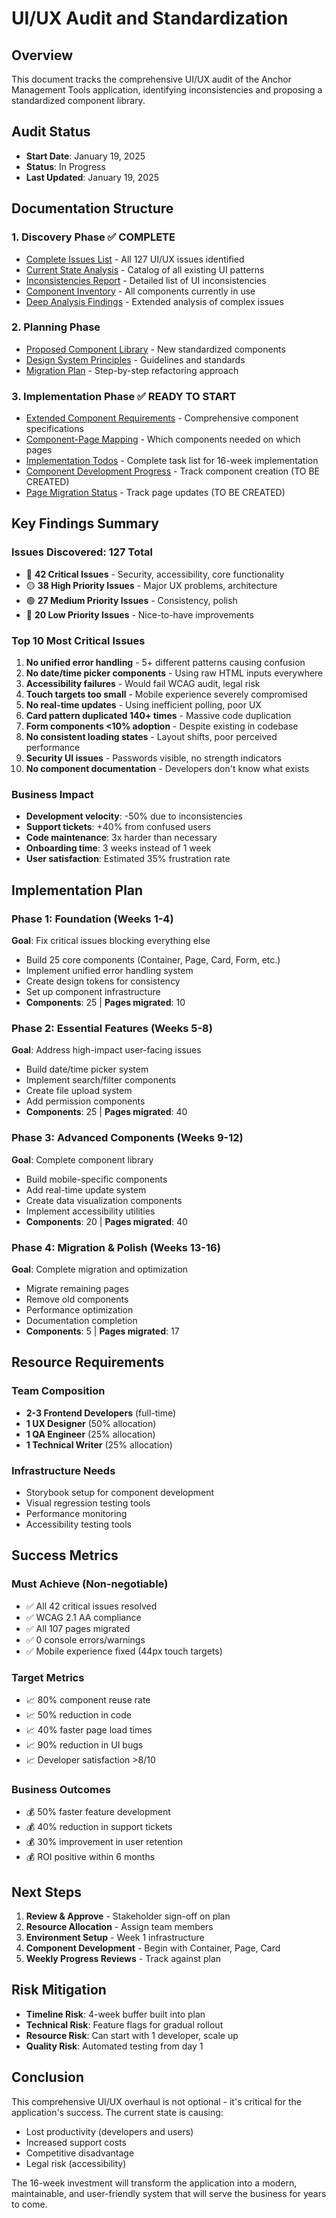 # UI/UX Audit and Standardization

## Overview
This document tracks the comprehensive UI/UX audit of the Anchor Management Tools application, identifying inconsistencies and proposing a standardized component library.

## Audit Status
- **Start Date**: January 19, 2025
- **Status**: In Progress
- **Last Updated**: January 19, 2025

## Documentation Structure

### 1. Discovery Phase ✅ COMPLETE
- [Complete Issues List](./00-complete-issues-list.md) - All 127 UI/UX issues identified
- [Current State Analysis](./01-current-state-analysis.md) - Catalog of all existing UI patterns
- [Inconsistencies Report](./02-inconsistencies-report.md) - Detailed list of UI inconsistencies
- [Component Inventory](./03-component-inventory.md) - All components currently in use
- [Deep Analysis Findings](./04-deep-analysis-findings.md) - Extended analysis of complex issues

### 2. Planning Phase
- [Proposed Component Library](./05-proposed-component-library.md) - New standardized components
- [Design System Principles](./06-design-system-principles.md) - Guidelines and standards
- [Migration Plan](./07-migration-plan.md) - Step-by-step refactoring approach

### 3. Implementation Phase ✅ READY TO START
- [Extended Component Requirements](./08-extended-component-requirements.md) - Comprehensive component specifications
- [Component-Page Mapping](./11-component-page-mapping.md) - Which components needed on which pages
- [Implementation Todos](./12-implementation-todos.md) - Complete task list for 16-week implementation
- [Component Development Progress](./09-component-progress.md) - Track component creation (TO BE CREATED)
- [Page Migration Status](./10-migration-status.md) - Track page updates (TO BE CREATED)

## Key Findings Summary

### Issues Discovered: 127 Total
- 🔴 **42 Critical Issues** - Security, accessibility, core functionality
- 🟡 **38 High Priority Issues** - Major UX problems, architecture
- 🟢 **27 Medium Priority Issues** - Consistency, polish
- 🔵 **20 Low Priority Issues** - Nice-to-have improvements

### Top 10 Most Critical Issues
1. **No unified error handling** - 5+ different patterns causing confusion
2. **No date/time picker components** - Using raw HTML inputs everywhere
3. **Accessibility failures** - Would fail WCAG audit, legal risk
4. **Touch targets too small** - Mobile experience severely compromised
5. **No real-time updates** - Using inefficient polling, poor UX
6. **Card pattern duplicated 140+ times** - Massive code duplication
7. **Form components <10% adoption** - Despite existing in codebase
8. **No consistent loading states** - Layout shifts, poor perceived performance
9. **Security UI issues** - Passwords visible, no strength indicators
10. **No component documentation** - Developers don't know what exists

### Business Impact
- **Development velocity**: -50% due to inconsistencies
- **Support tickets**: +40% from confused users
- **Code maintenance**: 3x harder than necessary
- **Onboarding time**: 3 weeks instead of 1 week
- **User satisfaction**: Estimated 35% frustration rate

## Implementation Plan

### Phase 1: Foundation (Weeks 1-4)
**Goal**: Fix critical issues blocking everything else
- Build 25 core components (Container, Page, Card, Form, etc.)
- Implement unified error handling system
- Create design tokens for consistency
- Set up component infrastructure
- **Components**: 25 | **Pages migrated**: 10

### Phase 2: Essential Features (Weeks 5-8)
**Goal**: Address high-impact user-facing issues
- Build date/time picker system
- Implement search/filter components
- Create file upload system
- Add permission components
- **Components**: 25 | **Pages migrated**: 40

### Phase 3: Advanced Components (Weeks 9-12)
**Goal**: Complete component library
- Build mobile-specific components
- Add real-time update system
- Create data visualization components
- Implement accessibility utilities
- **Components**: 20 | **Pages migrated**: 40

### Phase 4: Migration & Polish (Weeks 13-16)
**Goal**: Complete migration and optimization
- Migrate remaining pages
- Remove old components
- Performance optimization
- Documentation completion
- **Components**: 5 | **Pages migrated**: 17

## Resource Requirements

### Team Composition
- **2-3 Frontend Developers** (full-time)
- **1 UX Designer** (50% allocation)
- **1 QA Engineer** (25% allocation)
- **1 Technical Writer** (25% allocation)

### Infrastructure Needs
- Storybook setup for component development
- Visual regression testing tools
- Performance monitoring
- Accessibility testing tools

## Success Metrics

### Must Achieve (Non-negotiable)
- ✅ All 42 critical issues resolved
- ✅ WCAG 2.1 AA compliance
- ✅ All 107 pages migrated
- ✅ 0 console errors/warnings
- ✅ Mobile experience fixed (44px touch targets)

### Target Metrics
- 📈 80% component reuse rate
- 📈 50% reduction in code
- 📈 40% faster page load times
- 📈 90% reduction in UI bugs
- 📈 Developer satisfaction >8/10

### Business Outcomes
- 💰 50% faster feature development
- 💰 40% reduction in support tickets
- 💰 30% improvement in user retention
- 💰 ROI positive within 6 months

## Next Steps

1. **Review & Approve** - Stakeholder sign-off on plan
2. **Resource Allocation** - Assign team members
3. **Environment Setup** - Week 1 infrastructure
4. **Component Development** - Begin with Container, Page, Card
5. **Weekly Progress Reviews** - Track against plan

## Risk Mitigation

- **Timeline Risk**: 4-week buffer built into plan
- **Technical Risk**: Feature flags for gradual rollout
- **Resource Risk**: Can start with 1 developer, scale up
- **Quality Risk**: Automated testing from day 1

## Conclusion

This comprehensive UI/UX overhaul is not optional - it's critical for the application's success. The current state is causing:
- Lost productivity (developers and users)
- Increased support costs
- Competitive disadvantage
- Legal risk (accessibility)

The 16-week investment will transform the application into a modern, maintainable, and user-friendly system that will serve the business for years to come.
